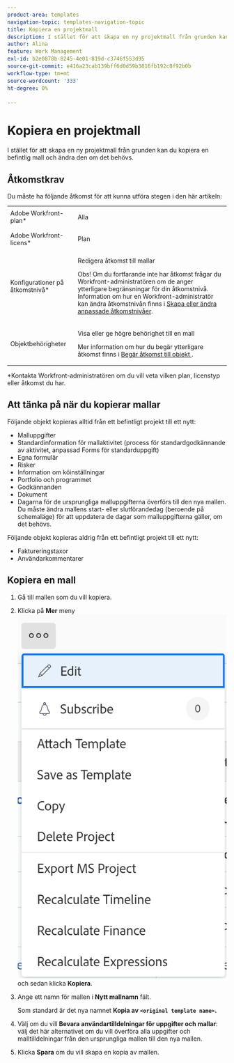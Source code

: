 ```yaml
---
product-area: templates
navigation-topic: templates-navigation-topic
title: Kopiera en projektmall
description: I stället för att skapa en ny projektmall från grunden kan du kopiera en befintlig mall och ändra den om det behövs.
author: Alina
feature: Work Management
exl-id: b2e0878b-8245-4e01-819d-c3746f553d95
source-git-commit: e416a23cab139bff6d0d59b3816fb192c8f92b0b
workflow-type: tm+mt
source-wordcount: '333'
ht-degree: 0%

---
```


# Kopiera en projektmall

I stället för att skapa en ny projektmall från grunden kan du kopiera en befintlig mall och ändra den om det behövs.

## Åtkomstkrav

Du måste ha följande åtkomst för att kunna utföra stegen i den här artikeln:

<table style="table-layout:auto"> 
 <col> 
 <col> 
 <tbody> 
  <tr> 
   <td role="rowheader">Adobe Workfront-plan*</td> 
   <td> <p>Alla </p> </td> 
  </tr> 
  <tr> 
   <td role="rowheader">Adobe Workfront-licens*</td> 
   <td> <p>Plan </p> </td> 
  </tr> 
  <tr> 
   <td role="rowheader">Konfigurationer på åtkomstnivå*</td> 
   <td> <p>Redigera åtkomst till mallar</p> <p>Obs! Om du fortfarande inte har åtkomst frågar du Workfront-administratören om de anger ytterligare begränsningar för din åtkomstnivå. Information om hur en Workfront-administratör kan ändra åtkomstnivån finns i <a href="../../../administration-and-setup/add-users/configure-and-grant-access/create-modify-access-levels.md" class="MCXref xref">Skapa eller ändra anpassade åtkomstnivåer</a>.</p> </td> 
  </tr> 
  <tr> 
   <td role="rowheader">Objektbehörigheter</td> 
   <td> <p>Visa eller ge högre behörighet till en mall</p> <p>Mer information om hur du begär ytterligare åtkomst finns i <a href="../../../workfront-basics/grant-and-request-access-to-objects/request-access.md" class="MCXref xref">Begär åtkomst till objekt </a>.</p> </td> 
  </tr> 
 </tbody> 
</table>

&#42;Kontakta Workfront-administratören om du vill veta vilken plan, licenstyp eller åtkomst du har.


## Att tänka på när du kopierar mallar

Följande objekt kopieras alltid från ett befintligt projekt till ett nytt:

* Malluppgifter
* Standardinformation för mallaktivitet (process för standardgodkännande av aktivitet, anpassad Forms för standarduppgift)
* Egna formulär
* Risker
* Information om köinställningar
* Portfolio och programmet
* Godkännanden
* Dokument
* Dagarna för de ursprungliga malluppgifterna överförs till den nya mallen. Du måste ändra mallens start- eller slutförandedag (beroende på schemaläge) för att uppdatera de dagar som malluppgifterna gäller, om det behövs.

Följande objekt kopieras aldrig från ett befintligt projekt till ett nytt:

* Faktureringstaxor
* Användarkommentarer

## Kopiera en mall

1. Gå till mallen som du vill kopiera.
1. Klicka på **Mer** meny ![](assets/qs-more-icon-on-an-object.png)och sedan klicka **Kopiera**.
1. Ange ett namn för mallen i **Nytt mallnamn** fält.

   Som standard är det nya namnet **Kopia av `<original template name>`.**

1. Välj om du vill **Bevara användartilldelningar för uppgifter och mallar**: välj det här alternativet om du vill överföra alla uppgifter och malltilldelningar från den ursprungliga mallen till den nya mallen.
1. Klicka **Spara** om du vill skapa en kopia av mallen.
